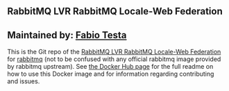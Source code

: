 ## RabbitMQ LVR RabbitMQ Locale-Web Federation
## Maintained by: [Fabio Testa](https://hub.docker.com/r/fabtesta/)

This is the Git repo of the [RabbitMQ LVR RabbitMQ Locale-Web Federation](https://hub.docker.com/r/fabtesta/lvr-rabbit-federation-locale-web) for [rabbitmq](https://hub.docker.com/_/rabbitmq/) (not to be confused with any official rabbitmq image provided by rabbitmq upstream). See [the Docker Hub page](https://hub.docker.com/_/rabbitmq/) for the full readme on how to use this Docker image and for information regarding contributing and issues.
